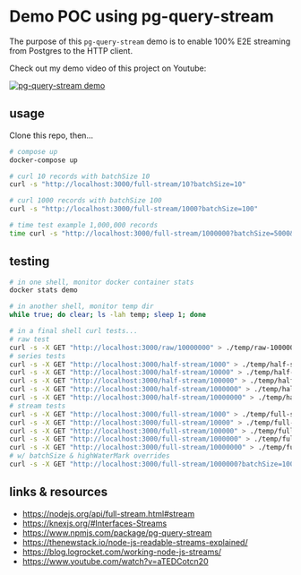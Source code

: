 # Demo POC using pg-query-stream

The purpose of this `pg-query-stream` demo is to enable 100% E2E streaming from Postgres to the HTTP client.

Check out my demo video of this project on Youtube:

[![pg-query-stream demo](https://img.youtube.com/vi/1PzKldyuyWU/0.jpg)](https://www.youtube.com/watch?v=1PzKldyuyWU)

## usage

Clone this repo, then...

``` sh
# compose up
docker-compose up

# curl 10 records with batchSize 10
curl -s "http://localhost:3000/full-stream/10?batchSize=10"

# curl 1000 records with batchSize 100
curl -s "http://localhost:3000/full-stream/1000?batchSize=100"

# time test example 1,000,000 records
time curl -s "http://localhost:3000/full-stream/1000000?batchSize=5000&highWaterMark=50000" > /dev/null
```

## testing

``` sh
# in one shell, monitor docker container stats
docker stats demo

# in another shell, monitor temp dir
while true; do clear; ls -lah temp; sleep 1; done

# in a final shell curl tests...
# raw test
curl -s -X GET "http://localhost:3000/raw/10000000" > ./temp/raw-10000000.json
# series tests
curl -s -X GET "http://localhost:3000/half-stream/1000" > ./temp/half-stream-1000json
curl -s -X GET "http://localhost:3000/half-stream/10000" > ./temp/half-stream-10000.json
curl -s -X GET "http://localhost:3000/half-stream/100000" > ./temp/half-stream-100000.json
curl -s -X GET "http://localhost:3000/half-stream/1000000" > ./temp/half-stream-1000000.json
curl -s -X GET "http://localhost:3000/half-stream/10000000" > ./temp/half-stream-10000000.json
# stream tests
curl -s -X GET "http://localhost:3000/full-stream/1000" > ./temp/full-stream-1000json
curl -s -X GET "http://localhost:3000/full-stream/10000" > ./temp/full-stream-10000.json
curl -s -X GET "http://localhost:3000/full-stream/100000" > ./temp/full-stream-100000.json
curl -s -X GET "http://localhost:3000/full-stream/1000000" > ./temp/full-stream-1000000.json
curl -s -X GET "http://localhost:3000/full-stream/10000000" > ./temp/full-stream-10000000.json
# w/ batchSize & highWaterMark overrides
curl -s -X GET "http://localhost:3000/full-stream/1000000?batchSize=10000&highWaterMark=50000" > ./temp/full-stream-1000000.json
```

## links & resources

* <https://nodejs.org/api/full-stream.html#stream>
* <https://knexjs.org/#Interfaces-Streams>
* <https://www.npmjs.com/package/pg-query-stream>
* <https://thenewstack.io/node-js-readable-streams-explained/>
* <https://blog.logrocket.com/working-node-js-streams/>
* <https://www.youtube.com/watch?v=aTEDCotcn20>
